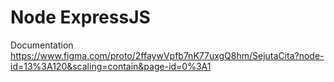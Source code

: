# Node ExpressJS

Documentation https://www.figma.com/proto/2ffaywVpfb7nK77uxgQ8hm/SejutaCita?node-id=13%3A120&scaling=contain&page-id=0%3A1